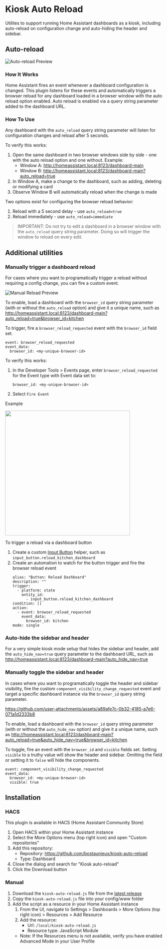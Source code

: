 # Kiosk Auto Reload

Utilites to support running Home Assistant dashboards as a kiosk, including auto-reload on configuration change and auto-hiding the header and sidebar.

## Auto-reload

![Auto-reload Preview](https://github.com/user-attachments/assets/d5690f1d-a91e-4db0-8f0f-1a34a9435420)

### How It Works

Home Assistant fires an event whenever a dashboard configuration is changed. This plugin listens for these events and automatically triggers a browser reload for any dashboard loaded in a browser window with the auto reload option enabled. Auto reload is enabled via a query string parameter added to the dashboard URL.

### How To Use

Any dashboard with the `auto_reload` query string parameter will listen for configuration changes and reload after 5 seconds.

To verify this works:

1. Open the same dashboard in two browser windows side by side - one with the auto reload option and one without. Example:
   - Window A: http://homeassistant.local:8123/dashboard-main
   - Window B: http://homeassistant.local:8123/dashboard-main?auto_reload=true
2. In Window A, make a change to the dashboard, such as adding, deleting or modifying a card
3. Observe Window B will automatically reload when the change is made

Two options exist for configuring the browser reload behavior:

1. Reload with a 5 second delay - use `auto_reload=true`
2. Reload immediately - use `auto_reload=immediate`

> IMPORTANT: Do not try to edit a dashboard in a browser window with the `auto_reload` query string parameter. Doing so will trigger the window to reload on every edit.

## Additional utilities

### Manually trigger a dashboard reload

For cases where you want to programatically trigger a reload without requiring a config change, you can fire a custom event.

![Manual Reload Preview](https://github.com/user-attachments/assets/c640960a-a84b-4de9-a2da-d4c7696f57a1)

To enable, load a dashboard with the `browser_id` query string parameter (with or without the `auto_reload` option) and give it a unique name, such as http://homeassistant.local:8123/dashboard-main?auto_reload=true&browser_id=kitchen

To trigger, fire a `browser_reload_requested` event with the `browser_id` field set.

```
event: browser_reload_requested
event_data:
  browser_id: <my-unique-browser-id>
```

To verify this works:

1. In the Developer Tools > Events page, enter `browser_reload_requested` for the Event type with Event data set to:
   ```
   browser_id: <my-unique-browser-id>
   ```
2. Select `Fire Event`

Example

<img src="https://github.com/user-attachments/assets/5377371f-9fcb-43a4-b0e1-b9ce03683af7" width="400px" />

To trigger a reload via a dashboard button

1. Create a custom [Input Button](https://www.home-assistant.io/integrations/input_button/) helper, such as `input_button.reload_kitchen_dashboard`
2. Create an automation to watch for the button trigger and fire the browser reload event
   ```
   alias: "Button: Reload Dashboard"
   description: ""
   trigger:
     - platform: state
       entity_id:
         - input_button.reload_kitchen_dashboard
   condition: []
   action:
     - event: browser_reload_requested
       event_data:
         browser_id: kitchen
   mode: single
   ```

### Auto-hide the sidebar and header

For a very simple kiosk mode setup that hides the sidebar and header, add the `auto_hide_nav=true` query parameter to the dashboard URL, such as http://homeassistant.local:8123/dashboard-main?auto_hide_nav=true

### Manually toggle the sidebar and header

In cases where you want to programatically toggle the header and sidebar visibility, fire the custom `component_visibility_change_requested` event and target a specific dashboard instance via the `browser_id` query string parameter.

https://github.com/user-attachments/assets/a89afe7c-0b32-4185-a7e6-071a1d2333b8

To enable, load a dashboard with the `browser_id` query string parameter (with or without the `auto_hide_nav` option) and give it a unique name, such as http://homeassistant.local:8123/dashboard-main?auto_reload=true&auto_hide_nav=true&browser_id=kitchen

To toggle, fire an event with the `browser_id` and `visible` fields set. Setting `visible` to a truthy value will show the header and sidebar. Omitting the field or setting it to `false` will hide the components.

```
event: component_visibility_change_requested
event_data:
  browser_id: <my-unique-browser-id>
  visible: true
```

## Installation

### HACS

This plugin is available in HACS (Home Assistant Community Store)

1. Open HACS within your Home Assistant instance
2. Select the More Options menu (top right icon) and open "Custom repositories"
3. Add this repository:
   - Repository: https://github.com/bostaunieux/kiosk-auto-reload
   - Type: Dashboard
4. Close the dialog and search for "Kiosk auto-reload"
5. Click the Download button

### Manual

1. Download the `kiosk-auto-reload.js` file from the [latest release](https://github.com/bostaunieux/kiosk-auto-reload/releases)
2. Copy the `kiosk-auto-reload.js` file into your config/www folder
3. Add the script as a resource in your Home Assistant instance
   1. From the UI, navigate to Settings > Dashboards > More Options (top right icon) > Resources > Add Resource
   2. Add the resource:
      - Url: `/local/kiosk-auto-reload.js`
      - Resource type: JavaScript Module
   - Note: If the Resources menu is not available, verify you have enabled Advanced Mode in your User Profile
